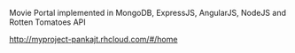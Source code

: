 Movie Portal implemented in MongoDB, ExpressJS, AngularJS, NodeJS and Rotten Tomatoes API

http://myproject-pankajt.rhcloud.com/#/home
